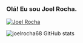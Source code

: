 ### Olá! Eu sou Joel Rocha.

[![Joel Rocha](https://img.shields.io/badge/LinkedIn-0077B5?style=for-the-badge&logo=linkedin&logoColor=white)](https://www.linkedin.com/in/joel-rocha00)

![joelrocha68 GitHub stats](https://github-readme-stats.vercel.app/api?username=joelrocha68&show_icons=true&theme=dracula)
